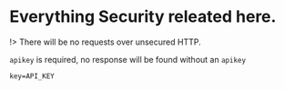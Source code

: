 # Everything Security releated here.

!> There will be no requests over unsecured HTTP.

`apikey` is required, no response will be found without an `apikey`

`key=API_KEY`

